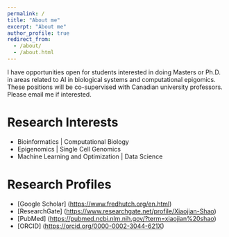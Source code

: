 ```yaml
---
permalink: /
title: "About me"
excerpt: "About me"
author_profile: true
redirect_from: 
  - /about/
  - /about.html
---
```

I have opportunities open for students interested in doing Masters or Ph.D. in areas related to AI in biological systems and computational epigomics. These positions will be co-supervised with Canadian university professors. Please email me if interested.

Research Interests
======
* Bioinformatics | Computational Biology
* Epigenomics | Single Cell Genomics
* Machine Learning and Optimization | Data Science

Research Profiles
======
* [Google Scholar] (https://www.fredhutch.org/en.html)
* [ResearchGate] (https://www.researchgate.net/profile/Xiaojian-Shao)
* [PubMed] (https://pubmed.ncbi.nlm.nih.gov/?term=xiaojian%20shao)
* [ORCID] (https://orcid.org/0000-0002-3044-621X)

